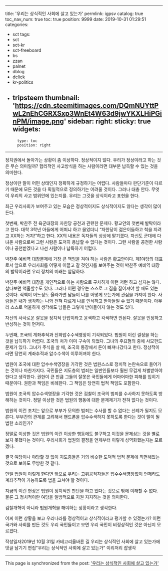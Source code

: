 
---
title: '우리는 상식적인 사회에 살고 있는가'
permlink: igpsv
catalog: true
toc_nav_num: true
toc: true
position: 9999
date: 2019-10-31 01:29:51
categories:
- sct
tags:
- sct
- sct-kr
- sct-freeboard
- bs
- zzan
- palnet
- dblog
- dclick
- kr-politics
- tripsteem
thumbnail: 'https://cdn.steemitimages.com/DQmNUYttPwL2nEhCGRXSxp3WnEt4W63d9jwYKXLHiPGinPM/image.png'
sidebar:
    right:
        sticky: true
widgets:
    -
        type: toc
        position: right
---


정치권에서 돌아가는 상황이 좀 이상하다. 정상적이지 않다. 우리가 정상이라고 하는 것은 무슨 의미일까? 합리적인 사고방식을 하는 사람이라면 대부분 납득할 수 있는 것을 의미한다.

정상이란 말이 어떤 상태인지 정확하게 규정하기는 어렵다. 사람들마다 판단기준이 다르기 때문에 모든 것을 다 획일적으로 정의하기는 어려울 것이다. 그러나 대충 안다. 무엇이 우리의 사고 범위안에 있는지를. 우리는 그것을 상식이라고 표현을 한다.

최근 우리사회가 보여주고 있는 모습은 정상적이지도 상식적이지도 않다는 생각이 많이 든다.

첫번째, 박찬주 전 육군대장의 자한당 공천과 관련한 문제다. 황교안의 첫번째 발탁이라고 한다. 대학 3학년 아들에게 어떠냐 하고 물었더니 “자한당이 젊은이들하고 척을 지려고 XX하는 거지!”하고 한다. XX의 내용은 독자들의 상상에 맡기겠다. 자신도 군대에 다녀온 사람으로써 그런 사람은 도저히 용납할 수 없다는 것이다. 그런 사람을 공천한 사람이나 공천받겠다고 나선 사람이나 납득하기 어렵다.

박찬주 예비역 대장문제에 가장 큰 책임을 져야 하는 사람은 황교안이다. 제1야당의 대표로서 앞으로 우리사회를 어떻게 이끌고 갈 것인지를 보여주는 것이 박찬주 예비역 대장의 발탁이라면 우리 정치의 미래는 암담하다.

박찬주 예비역 대장을 개인적으로 아는 사람으로 구차하게 이런 저런 하고 싶지는 않다. 살다보면 억울할수도 있다. 그러나 어떤 경우는 스스로 그 짐을 짊어져야 할 때도 있는 것이다. 직책이 어느정도 올라가면 남들이 나를 어떻게 보는가에 관심을 가져야 한다. 사람들은 내가 생각하는 나와 전혀 다르게 나를 인식하고 받아들일 수 있기 때문이다. 아무리 스스로 억울하게 생각해도 남들은 그렇게 받아들이지 않는 것도 있다.

자신의 사사로운 잘못을 정치적 탄압이라고 윤색하고 각색하면 안된다. 잘못을 인정하고 반성하는 것이 먼저다.

두번째, 조국의 계좌추적과 전화압수수색영장이 기각되었다. 법원이 이런 결정을 하는 것을 납득하기 어렵다. 조국의 처가 이미 구속이 되었다. 그녀의 주요혐의 중에 사모펀드 문제가 있다. 그녀가 주식을 살 때, 조국의 통장에서 돈이 빠져나갔다고 한다. 정상적이라면 당연히 계좌추적과 압수수색이 이루어져야 한다.

법원이 조국에 대한 압수수색영장을 기각한 것은 법원스스로 정치적 논란속으로 들어가는 것이나 마찬가지다. 국민들은 지도층의 범죄는 일반인들보다 훨씬 무겁게 처벌받아야 한다고 생각한다. 권한이 큰 만큼 그들의 잘못은 국민들에게 어마어마한 피해를 입히기 때문이다. 권한과 책임은 비례한다. 그 책임은 당연히 법적 책임도 포함한다.

법원이 조국의 압수수색영장을 기각한 것은 검찰이 조국의 범죄를 수사하지 못하도록 방해하는 것이다. 정말 이상한 것은 법원의 행동에 대한 문제제기가 전혀 없다는 것이다.

법원의 이런 조치는 앞으로 부부가 모의한 범죄는 수사를 할 수 없다는 선례가 될지도 모른다. 부부간의 관계를 고려해서 핸드폰을 압수수색하지 못하도록 한다는 것이 말이 될 법한 소리인가?

정말로 이상한 것은 법원의 이런 이상한 행동에도 불구하고 이것을 문제삼는 것을 별로 보지 못했다는 것이다. 우리사회가 법원의 결정을 언제부터 이렇게 성역화했는지는 모르겠다.

결국 여당이나 야당할 것 없이 지도층들은 거의 비슷한 도덕적 법적 문제에 직면해있는 것으로 보아도 무방한 것 같다.

만일 법원이 이렇게 한다면 앞으로 우리는 고위공직자들은 압수수색영장없이 언제라도 계좌추적이 가능하도록 법을 고쳐야 할 것이다.

지금의 이런 현상은 법원이 정치적인 판단을 하고 있다는 것으로 밖에 이해할 수 없다. 물론 그 정치적이란 여당을 일방적으로 지원 지지하는 것을 의미한다.

검찰개혁이 아니라 법원개혁을 해야하는 상황이라고 생각한다.

어찌 이런 상황을 보고 우리나라를 정상적이고 상식적이라고 평가할 수 있겠는가? 이런 국가와 사회를 만든 것도 우리 국민들이고 보면 우리 국민이 비정상적인 것은 아닌지 모르겠다.

작성일자2019년 10월 31일
카테고리올바른 길
우리는 상식적인 사회에 살고 있는가에 댓글 남기기
편집"우리는 상식적인 사회에 살고 있는가"
이리저리 잡생각

- - -

This page is synchronized from the post: ['우리는 상식적인 사회에 살고 있는가'](https://steemit.com/@oldstone/igpsv)
